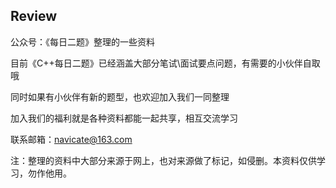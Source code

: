 ## Review
公众号：《每日二题》整理的一些资料

目前《C++每日二题》已经涵盖大部分笔试\面试要点问题，有需要的小伙伴自取哦

同时如果有小伙伴有新的题型，也欢迎加入我们一同整理

加入我们的福利就是各种资料都能一起共享，相互交流学习

联系邮箱：navicate@163.com


注：整理的资料中大部分来源于网上，也对来源做了标记，如侵删。本资料仅供学习，勿作他用。
